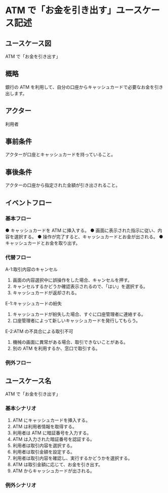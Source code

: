# ATM で「お金を引き出す」ユースケース記述

## ユースケース図

ATM で「お金を引き出す」

## 概略

銀行の ATM を利用して、自分の口座からキャッシュカードで必要なお金を引き出します。

## アクター

利用者

## 事前条件

アクターが口座とキャッシュカードを持っていること。

## 事後条件

アクターの口座から指定された金額が引き出されること。

## イベントフロー

### 基本フロー

● キャッシュカードを ATM に挿入する。
● 画面に表示された指示に従い、内容を選択する。
● 操作が完了すると、キャッシュカードとお金が出される。
● キャッシュカードとお金を取り出す。

### 代替フロー

A-1:取引内容のキャンセル

1. 画面の内容選択中に誤操作をした場合、キャンセルを押す。
2. キャンセルするかどうか確認表示されるので、「はい」を選択する。
3. キャッシュカードが返却される。

E-1:キャッシュカードの紛失

1. キャッシュカードが紛失した場合、すぐに口座管理者に連絡する。
2. 口座管理者によって新しいキャッシュカードを発行してもらう。

E-2:ATM の不具合による取引不可

1. 機械の画面に異常がある場合、取引できないことがある。
2. 別の ATM を利用するか、窓口で取引する。

### 例外フロー

## ユースケース名

ATM で「お金を引き出す」

### 基本シナリオ

1. ATM にキャッシュカードを挿入する。
2. ATM は利用者情報を取得する。
3. 利用者は ATM に暗証番号を入力する。
4. ATM は入力された暗証番号を認証する。
5. 利用者は取引内容を選択する。
6. 利用者は取引金額を設定する。
7. 利用者は取引内容を確認し、実行するかどうかを選択する。
8. ATM は取引金額に応じて、お金を引き出す。
9. ATM からキャッシュカードが出される。

### 例外シナリオ
